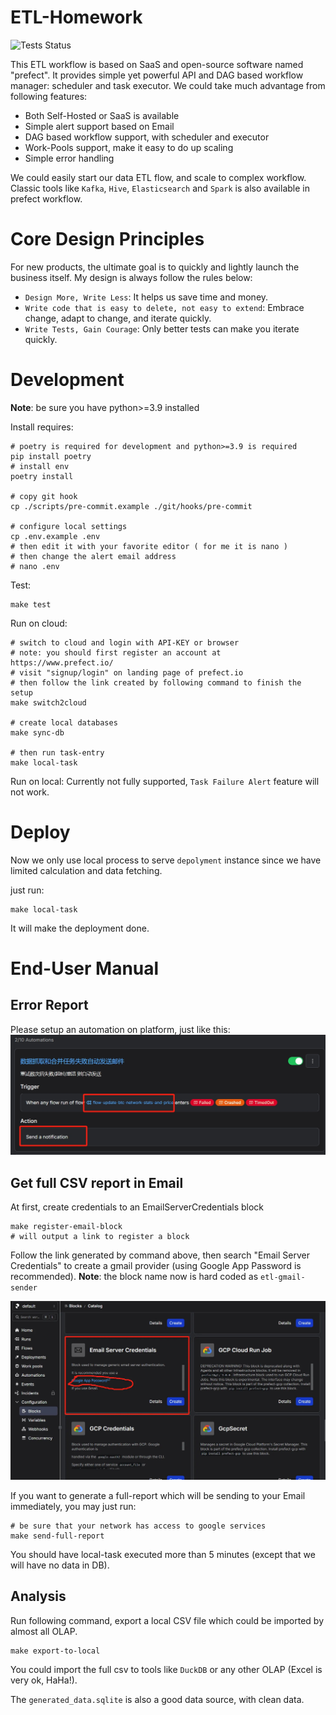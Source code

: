 # ETL-Homework

![Tests Status](https://github.com/winkidney/ETL-Homework/actions/workflows/py-tests.yml/badge.svg)

This ETL workflow is based on SaaS and open-source software named "prefect".
It provides simple yet powerful API and DAG based workflow manager: scheduler and task executor.
We could take much advantage from following features:
+ Both Self-Hosted or SaaS is available
+ Simple alert support based on Email
+ DAG based workflow support, with scheduler and executor
+ Work-Pools support, make it easy to do up scaling
+ Simple error handling

We could easily start our data ETL flow, and scale to complex workflow.
Classic tools like `Kafka`, `Hive`, `Elasticsearch` and `Spark` is also available in prefect workflow.

# Core Design Principles
For new products, the ultimate goal is to quickly and lightly launch the business itself.
My design is always follow the rules below:
+ `Design More, Write Less`: It helps us save time and money. 
+ `Write code that is easy to delete, not easy to extend`: Embrace change, adapt to change, and iterate quickly.
+ `Write Tests, Gain Courage`: Only better tests can make you iterate quickly. 

# Development

**Note**: be sure you have python>=3.9 installed

Install requires:
```shell
# poetry is required for development and python>=3.9 is required
pip install poetry
# install env
poetry install

# copy git hook
cp ./scripts/pre-commit.example ./git/hooks/pre-commit

# configure local settings
cp .env.example .env
# then edit it with your favorite editor ( for me it is nano )
# then change the alert email address
# nano .env 
```

Test:
```shell
make test
```

Run on cloud:
```shell
# switch to cloud and login with API-KEY or browser
# note: you should first register an account at https://www.prefect.io/
# visit "signup/login" on landing page of prefect.io
# then follow the link created by following command to finish the setup
make switch2cloud

# create local databases
make sync-db 

# then run task-entry
make local-task
```

Run on local: 
Currently not fully supported, `Task Failure Alert` feature will not work.  

# Deploy
Now we only use local process to serve `depolyment` instance since we have limited calculation and data fetching.

just run:

```shell
make local-task
```

It will make the deployment done.

# End-User Manual
## Error Report

Please setup an automation on platform, just like this:
![Create Automation for Task-Failure-Alert](./res/imgs/alert-conf.jpg)


## Get full CSV report in Email
At first, create credentials to an EmailServerCredentials block
```shell
make register-email-block
# will output a link to register a block
```
Follow the link generated by command above, then search "Email Server Credentials" to create a gmail provider (using Google App Password is recommended).
**Note**: the block name now is hard coded as `etl-gmail-sender`  

![Create Email Provider](./res/imgs/gmail-conf.jpg)

If you want to generate a full-report which will be sending to your Email immediately, you may just run:

```shell
# be sure that your network has access to google services
make send-full-report
```

You should have local-task executed more than 5 minutes (except that we will have no data in DB).


## Analysis

Run following command, export a local CSV file which could be imported by almost all OLAP.
```
make export-to-local
```
You could import the full csv to tools like `DuckDB` or any other OLAP (Excel is very ok, HaHa!).

The `generated_data.sqlite` is also a good data source, with clean data.
